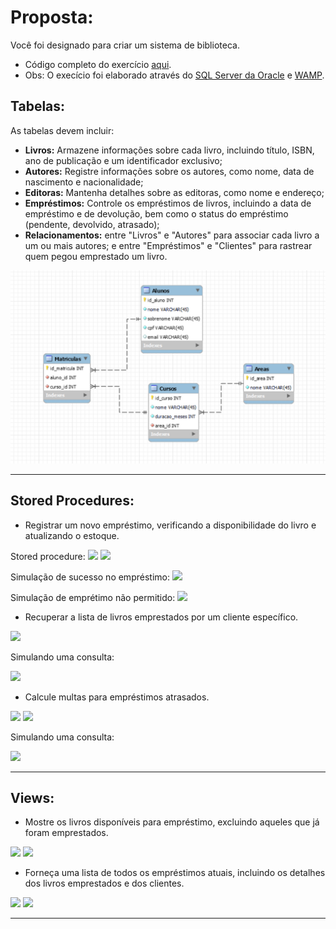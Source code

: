<h1>Proposta:</h1>

Você foi designado para criar um sistema de biblioteca.

* Código completo do exercício [aqui](https://github.com/thaisconto/Curso-ADS/blob/main/Bando_Dados/Lista_Biblioteca/sql.sql).
* Obs: O execício foi elaborado através do [SQL Server da Oracle](https://dev.mysql.com/doc/) e [WAMP](https://sourceforge.net/projects/wampserver/).

<h2>Tabelas:</h2>

As tabelas devem incluir: 

* **Livros:** Armazene informações sobre cada livro, incluindo título, ISBN, ano de publicação e um identificador exclusivo;
* **Autores:** Registre informações sobre os autores, como nome, data de nascimento e nacionalidade;
* **Editoras:** Mantenha detalhes sobre as editoras, como nome e endereço;
* **Empréstimos:** Controle os empréstimos de livros, incluindo a data de empréstimo e de devolução, bem como o status do empréstimo (pendente, devolvido, atrasado);
* **Relacionamentos:** entre "Livros" e "Autores" para associar cada livro a um ou mais autores; e entre "Empréstimos" e "Clientes" para rastrear quem pegou emprestado um livro.

<img src = modelo_logico.png>

----------------------------------------------------------------

<h2>Stored Procedures:</h2>

* Registrar um novo empréstimo, verificando a disponibilidade do livro e atualizando o estoque.

Stored procedure:
<img src = stored_procedure_1_1.png>
<img src = stored_procedure_1_2.png>

Simulação de sucesso no empréstimo:
<img src = print_emprestimo_sucesso.png>

Simulação de emprétimo não permitido:
<img src = print_emprestimo_nao_sucesso.png>


* Recuperar a lista de livros emprestados por um cliente específico.

<img src = stored_procedure_2_1.png>

Simulando uma consulta:

<img src = stored_procedure_2_2.png>


* Calcule multas para empréstimos atrasados.

<img src = stored_procedure_3_1.png>
<img src = stored_procedure_3_2.png>

Simulando uma consulta:

<img src = stored_procedure_3_3.png>

----------------------------------------------------------------

<h2>Views:</h2>

* Mostre os livros disponíveis para empréstimo, excluindo aqueles que já foram emprestados.

<img src = view_1_1.png>
<img src = view_1_2.png>


* Forneça uma lista de todos os empréstimos atuais, incluindo os detalhes dos livros emprestados e dos clientes.

<img src = view_2_1.png>
<img src = view_2_2.png>

------------------------------------------------
